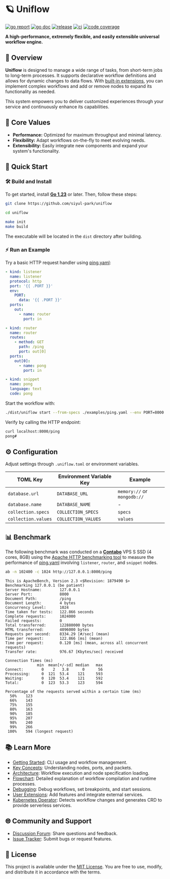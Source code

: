 # 🪐 Uniflow

[![go report][go_report_img]][go_report_url]
[![go doc][go_doc_img]][go_doc_url]
[![release][repo_releases_img]][repo_releases_url]
[![ci][repo_ci_img]][repo_ci_url]
[![code coverage][go_code_coverage_img]][go_code_coverage_url]

**A high-performance, extremely flexible, and easily extensible universal workflow engine.**

## 📝 Overview

**Uniflow** is designed to manage a wide range of tasks, from short-term jobs to long-term processes. It supports declarative workflow definitions and allows for dynamic changes to data flows. With [built-in extensions](./ext/README.md), you can implement complex workflows and add or remove nodes to expand its functionality as needed.

This system empowers you to deliver customized experiences through your service and continuously enhance its capabilities.

## 🎯 Core Values

- **Performance:** Optimized for maximum throughput and minimal latency.
- **Flexibility:** Adapt workflows on-the-fly to meet evolving needs.
- **Extensibility:** Easily integrate new components and expand your system's functionality.

## 🚀 Quick Start

### 🛠️ Build and Install

To get started, install **[Go 1.23](https://go.dev/doc/install)** or later. Then, follow these steps:

```sh
git clone https://github.com/siyul-park/uniflow

cd uniflow

make init
make build
```

The executable will be located in the `dist` directory after building.

### ⚡ Run an Example

Try a basic HTTP request handler using [ping.yaml](examples/ping.yaml):

```yaml
- kind: listener
  name: listener
  protocol: http
  port: '{{ .PORT }}'
  env:
    PORT:
      data: '{{ .PORT }}'
  ports:
    out:
      - name: router
        port: in

- kind: router
  name: router
  routes:
    - method: GET
      path: /ping
      port: out[0]
  ports:
    out[0]:
      - name: pong
        port: in

- kind: snippet
  name: pong
  language: text
  code: pong
```

Start the workflow with:

```sh
./dist/uniflow start --from-specs ./examples/ping.yaml --env PORT=8000
```

Verify by calling the HTTP endpoint:

```sh
curl localhost:8000/ping
pong#
```

## ⚙️ Configuration

Adjust settings through `.uniflow.toml` or environment variables.

| TOML Key            | Environment Variable Key | Example                     |
|---------------------|--------------------------|-----------------------------|
| `database.url`      | `DATABASE_URL`           | `memory://` or `mongodb://` |
| `database.name`     | `DATABASE_NAME`          | -                           |
| `collection.specs`  | `COLLECTION_SPECS`       | `specs`                     |
| `collection.values` | `COLLECTION_VALUES`      | `values`                    |

## 📊 Benchmark

The following benchmark was conducted on a **[Contabo](https://contabo.com/)** VPS S SSD (4 cores, 8GB) using the [Apache HTTP benchmarking tool](https://httpd.apache.org/docs/2.4/programs/ab.html) to measure the performance of [ping.yaml](examples/ping.yaml) involving `listener`, `router`, and `snippet` nodes.

```sh
ab -n 102400 -c 1024 http://127.0.0.1:8000/ping
```

```
This is ApacheBench, Version 2.3 <$Revision: 1879490 $>
Benchmarking 127.0.0.1 (be patient)
Server Hostname:        127.0.0.1
Server Port:            8000
Document Path:          /ping
Document Length:        4 bytes
Concurrency Level:      1024
Time taken for tests:   122.866 seconds
Complete requests:      1024000
Failed requests:        0
Total transferred:      122880000 bytes
HTML transferred:       4096000 bytes
Requests per second:    8334.29 [#/sec] (mean)
Time per request:       122.866 [ms] (mean)
Time per request:       0.120 [ms] (mean, across all concurrent requests)
Transfer rate:          976.67 [Kbytes/sec] received

Connection Times (ms)
              min  mean[+/-sd] median   max
Connect:        0    2   3.8      0      56
Processing:     0  121  53.4    121     593
Waiting:        0  120  53.4    121     592
Total:          0  123  53.3    123     594

Percentage of the requests served within a certain time (ms)
  50%    123
  66%    143
  75%    155
  80%    163
  90%    185
  95%    207
  98%    240
  99%    266
 100%    594 (longest request)
```

## 📚 Learn More

- [Getting Started](./docs/getting_started.md): CLI usage and workflow management.
- [Key Concepts](./docs/key_concepts.md): Understanding nodes, ports, and packets.
- [Architecture](./docs/architecture.md): Workflow execution and node specification loading.
- [Flowchart](./docs/flowchart.md): Detailed explanation of workflow compilation and runtime processes.
- [Debugging](./docs/debugging.md): Debug workflows, set breakpoints, and start sessions.
- [User Extensions](./docs/user_extensions.md): Add features and integrate external services.
- [Kubernetes Operator](https://github.com/siyul-park/uniflow-operator): Detects workflow changes and generates CRD to
  provide serverless services.

## 🌐 Community and Support

- [Discussion Forum](https://github.com/siyul-park/uniflow/discussions): Share questions and feedback.
- [Issue Tracker](https://github.com/siyul-park/uniflow/issues): Submit bugs or request features.

## 📜 License

This project is available under the [MIT License](./LICENSE). You are free to use, modify, and distribute it in accordance with the terms.

<!-- Go -->

[go_download_url]: https://golang.org/dl/
[go_version_img]: https://img.shields.io/badge/Go-1.21+-00ADD8?style=for-the-badge&logo=go
[go_code_coverage_img]: https://codecov.io/gh/siyul-park/uniflow/graph/badge.svg?token=quEl9AbBcW
[go_code_coverage_url]: https://codecov.io/gh/siyul-park/uniflow
[go_report_img]: https://goreportcard.com/badge/github.com/siyul-park/uniflow
[go_report_url]: https://goreportcard.com/report/github.com/siyul-park/uniflow
[go_doc_img]: https://godoc.org/github.com/siyul-park/uniflow?status.svg
[go_doc_url]: https://godoc.org/github.com/siyul-park/uniflow

<!-- Repository -->

[repo_url]: https://github.com/siyul-park/uniflow
[repo_issues_url]: https://github.com/siyul-park/uniflow/issues
[repo_pull_request_url]: https://github.com/siyul-park/uniflow/pulls
[repo_discussions_url]: https://github.com/siyul-park/uniflow/discussions
[repo_releases_img]: https://img.shields.io/github/release/siyul-park/uniflow.svg
[repo_releases_url]: https://github.com/siyul-park/uniflow/releases
[repo_wiki_url]: https://github.com/siyul-park/uniflow/wiki
[repo_wiki_img]: https://img.shields.io/badge/docs-wiki_page-blue?style=for-the-badge&logo=none
[repo_wiki_faq_url]: https://github.com/siyul-park/uniflow/wiki/FAQ
[repo_ci_img]: https://github.com/siyul-park/uniflow/actions/workflows/ci.yml/badge.svg
[repo_ci_url]: https://github.com/siyul-park/uniflow/actions/workflows/ci.yml